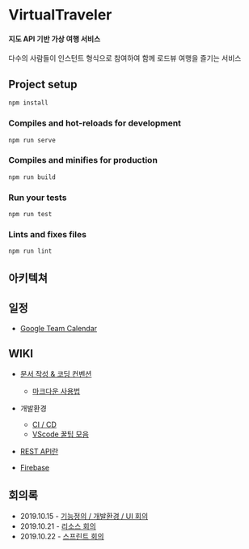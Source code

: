 # VirtualTraveler

#### 지도 API 기반 가상 여행 서비스

다수의 사람들이 인스턴트 형식으로 참여하여 함께 로드뷰 여행을 즐기는 서비스



## Project setup
```
npm install
```

### Compiles and hot-reloads for development
```
npm run serve
```

### Compiles and minifies for production
```
npm run build
```

### Run your tests
```
npm run test
```

### Lints and fixes files
```
npm run lint
```



## 아키텍쳐



## 일정

- <a href="https://calendar.google.com/calendar/embed?src=k4h8g6b7jn7vrmqlngfj93lb7s%40group.calendar.google.com&ctz=Asia%2FSeoul">Google Team Calendar</a>

## WIKI

- <a href="">문서 작성 & 코딩 컨벤션</a>
  
  - <a href="./wiki/about_markdown.md">마크다운 사용법</a>
  
- 개발환경
  
  - <a href="./wiki/cicd.md">CI / CD</a>
  - <a href="./wiki/about_vscode.md">VScode 꿀팁 모음</a>
  
- <a href="./wiki/about_rest.md">REST API란</a>

- <a href="./wiki/about_firebase.md">Firebase</a>
  
  

## 회의록

- 2019.10.15 - <a href="./meeting-log/20191015.md">기능정의 / 개발환경 / UI 회의</a>
- 2019.10.21 - <a href="./meeting-log/20191021.md">리소스 회의</a>
- 2019.10.22 - <a href="./meeting-log/20191022.md">스프린트 회의</a>